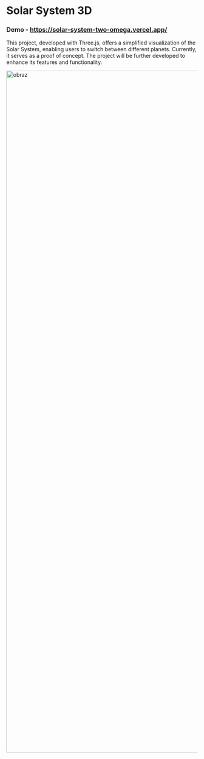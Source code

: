 # Solar System 3D

### Demo - https://solar-system-two-omega.vercel.app/


This project, developed with Three.js, offers a simplified visualization of the Solar System, enabling users to switch between different planets. Currently, it serves as a proof of concept. The project will be further developed to enhance its features and functionality.


<img width="1791" alt="obraz" src="https://github.com/wkedzierawski/Solar-system-3D/assets/171347609/4da4f35a-1825-43ea-9998-cf76e7a3e95b">
